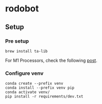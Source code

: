 # rodobot

## Setup

### Pre setup
```
brew install ta-lib
```

For M1 Processors, check the following [post](https://stackoverflow.com/a/67045629/3090309).

### Configure venv
```
conda create --prefix venv
conda install --prefix venv pip
conda activate venv/
pip install -r requirements/dev.txt
```


